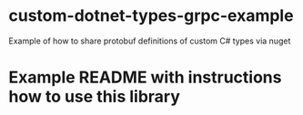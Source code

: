 # custom-dotnet-types-grpc-example

Example of how to share protobuf definitions of custom C# types via nuget

# Example README with instructions how to use this library
